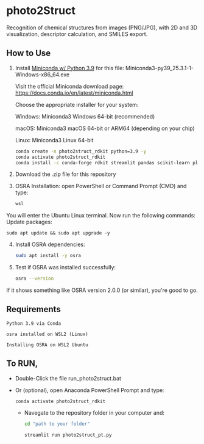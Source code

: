 # photo2Struct

Recognition of chemical structures from images (PNG/JPG), with 2D and 3D visualization, descriptor calculation, and SMILES export.

## How to Use

1. Install [Miniconda w/ Python 3.9]([https://docs.conda.io/en/latest/miniconda.html](https://repo.anaconda.com/miniconda/)) for this file: Miniconda3-py39_25.3.1-1-Windows-x86_64.exe

    Visit the official Miniconda download page: https://docs.conda.io/en/latest/miniconda.html

    Choose the appropriate installer for your system:

    Windows: Miniconda3 Windows 64-bit (recommended)

    macOS: Miniconda3 macOS 64-bit or ARM64 (depending on your chip)

    Linux: Miniconda3 Linux 64-bit


    ```bash
    conda create -n photo2struct_rdkit python=3.9 -y
    conda activate photo2struct_rdkit
    conda install -c conda-forge rdkit streamlit pandas scikit-learn plotly -y

   
2. Download the .zip file for this repository


3. OSRA Installation: open PowerShell or Command Prompt (CMD) and type:

    ```bash
    wsl

You will enter the Ubuntu Linux terminal. Now run the following commands:
Update packages:

    sudo apt update && sudo apt upgrade -y

4. Install OSRA dependencies:

    ```bash
    sudo apt install -y osra

5. Test if OSRA was installed successfully:

    ```bash
    osra --version

If it shows something like OSRA version 2.0.0 (or similar), you're good to go.

## Requirements

    Python 3.9 via Conda

    osra installed on WSL2 (Linux)

    Installing OSRA on WSL2 Ubuntu


## To RUN, 
* Double-Click the file run_photo2struct.bat

* Or (optional), open Anaconda PowerShell Prompt and type:
  
      conda activate photo2struct_rdkit

    * Navegate to the repository folder in your computer and:

      ```bash
      cd "path to your folder"
      
      streamlit run photo2struct_pt.py

